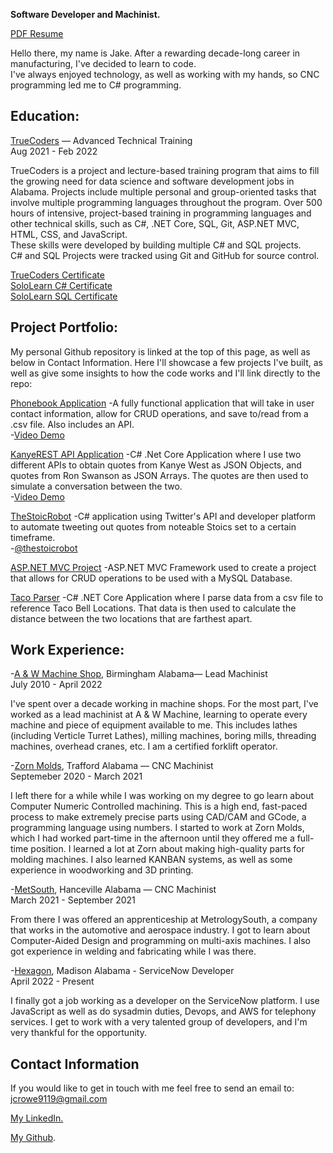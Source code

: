 


**Software Developer and Machinist.**

[PDF Resume](https://drive.google.com/drive/u/0/folders/1X3QS3rEr533_iSm8M68p2C9pelNHclE4)

Hello there, my name is Jake. After a rewarding decade-long career in manufacturing, I've decided to learn to code.<br>
I've always enjoyed technology, as well as working with my hands, so CNC programming led me to C# programming.

## Education:
[TrueCoders](https://truecoders.io/) — Advanced Technical Training <br>
Aug 2021 - Feb 2022

TrueCoders is a project and lecture-based training program that aims to fill the growing need for data science and software development jobs in Alabama. Projects include multiple personal and group-oriented tasks that involve multiple programming languages throughout the program.
Over 500 hours of intensive, project-based training in programming languages and other technical skills, such as C#, .NET Core, SQL, Git, ASP.NET MVC, HTML, CSS, and JavaScript.<br>
These skills were developed by building multiple C# and SQL projects.<br>
C# and SQL Projects were tracked using Git and GitHub for source control.

[TrueCoders Certificate](https://app.digit.ink/view-credential/2e763371-1803-42e5-80f6-1592c4a14f30)<br>
[SoloLearn C# Certificate](https://www.sololearn.com/certificates/course/en/24244362/1080/landscape/png)<br>
[SoloLearn SQL Certificate](https://www.sololearn.com/certificates/course/en/24244362/1060/landscape/png)

## Project Portfolio:

My personal Github repository is linked at the top of this page, as well as below in Contact Information.
Here I'll showcase a few projects I've built, as well as give some insights to how the code works
and I'll link directly to the repo:

[Phonebook Application](https://github.com/jcrowe91/PhoneBookApplication/tree/main/PhoneBookApplication)
-A fully functional application that will take in user contact information, allow for CRUD operations, and save to/read from a .csv file. Also includes an API.<br>
-[Video Demo](https://drive.google.com/file/d/1Ob8SHmnknHx27LayUvM0fMfEEPAy32ur/view?usp=sharing)

[KanyeREST API Application](https://github.com/jcrowe91/APIExercise)
-C# .Net Core Application where I use two different APIs to obtain quotes from Kanye West as JSON Objects, and quotes from Ron Swanson as JSON Arrays. The quotes are then used to simulate a conversation between the two.<br>
-[Video Demo](https://drive.google.com/file/d/13ExprQnQceV2xAzjysNd6wdX5eCpimB5/view?usp=sharing)

[TheStoicRobot](https://github.com/jcrowe91/TheStoicRobot)
-C# application using Twitter's API and developer platform to automate tweeting out quotes from noteable Stoics set to a certain timeframe.<br>
-[@thestoicrobot](https://twitter.com/thestoicrobot)

[ASP.NET MVC Project](https://github.com/jcrowe91/ASPNET)
-ASP.NET MVC Framework used to create a project that allows for CRUD operations to be used with a MySQL Database. 

[Taco Parser](https://github.com/jcrowe91/TacoParser)
-C# .NET Core Application where I parse data from a csv file to reference Taco Bell Locations. That data is then used to calculate the distance between the two locations that are farthest apart. 


## Work Experience:
-[A & W Machine Shop](https://www.bloomberg.com/profile/company/0432836D:US), Birmingham Alabama— Lead Machinist <br>
July 2010 - April 2022

  I've spent over a decade working in machine shops. For the most part, I've
worked as a lead machinist at A & W Machine, learning to operate every machine and
piece of equipment available to me. This includes lathes (including Verticle Turret Lathes), milling
machines, boring mills, threading machines, overhead cranes, etc. I am a certified forklift operator.

-[Zorn Molds](http://www.zornmolds.com/), Trafford Alabama — CNC Machinist <br>
Septemeber 2020 - March 2021

  I left there for a while while I was working on my degree to go learn about Computer Numeric
Controlled machining. This is a high end, fast-paced process to make extremely precise parts using
CAD/CAM and GCode, a programming language using numbers. I started to work at Zorn Molds, which
I had worked part-time in the afternoon until they offered me a full-time position. I learned a lot
at Zorn about making high-quality parts for molding machines. I also learned KANBAN systems, as
well as some experience in woodworking and 3D printing.

-[MetSouth](https://met-south.com/), Hanceville Alabama — CNC Machinist <br>
March 2021 - September 2021

  From there I was offered an apprenticeship
at MetrologySouth, a company that works in the automotive and aerospace industry. I got to learn about
Computer-Aided Design and programming on multi-axis machines. I also got experience in
welding and fabricating while I was there.

-[Hexagon](https://www.hexagongeospatial.com/), Madison Alabama - ServiceNow Developer <br>
April 2022 - Present

  I finally got a job working as a developer on the ServiceNow platform. I use JavaScript as well as do sysadmin duties, Devops, and AWS for telephony services. I get to work with a very talented group of developers, and I'm very thankful for the opportunity.

## Contact Information
If you would like to get in touch with me feel free to send an email to: jcrowe9119@gmail.com

<div class="badge-base LI-profile-badge" data-locale="en_US" data-size="medium" data-theme="dark" data-type="VERTICAL" data-vanity="jacobcrowe91" data-version="v1"><a class="badge-base__link LI-simple-link" href="https://www.linkedin.com/in/jacobcrowe91?trk=profile-badge">My LinkedIn.</a></div>
              

[My Github](https://github.com/jcrowe91).

<!---[![Jacob Crowe github stats](https://github-readme-stats.vercel.app/api?username=jcrowe91&show_icons=true&theme=merko)](https://github.com/anuraghazra/github-readme-stats)-->



 



